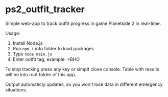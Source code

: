 # ps2_outfit_tracker
SImple web-app to track outfit progress in game Planetside 2 in real-time.

Usage:
1. Install Node.js
2. Run `npm i` into folder to load packages
3. Type `node main.js`
4. Enter outfit tag, example: >BHO

To stop tracking press any key or simplt close console.
Table with results will be into root folder of this app.

Output automaticly updates, so you won't lose data in different emergency situations.
